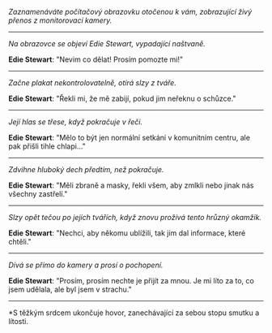 _Zaznamenáváte počítačový obrazovku otočenou k vám, zobrazující živý přenos z monitorovací kamery._

---

_Na obrazovce se objeví Edie Stewart, vypadající naštvaně._

**Edie Stewart**: "Nevim co dělat! Prosím pomozte mi!"

---

_Začne plakat nekontrolovatelně, otírá slzy z tváře._

**Edie Stewart**: "Řekli mi, že mě zabijí, pokud jim neřeknu o schůzce."

---

_Její hlas se třese, když pokračuje v řeči._

**Edie Stewart**: "Mělo to být jen normální setkání v komunitním centru, ale pak přišli tihle chlapi..."

---

_Zdvihne hluboký dech předtím, než pokračuje._

**Edie Stewart**: "Měli zbraně a masky, řekli všem, aby zmlkli nebo jinak nás všechny zastřelí."

---

_Slzy opět tečou po jejích tvářích, když znovu prožívá tento hrůzný okamžik._

**Edie Stewart**: "Nechci, aby někomu ublížili, tak jim dal informace, které chtěli."

---

_Dívá se přímo do kamery a prosí o pochopení._

**Edie Stewart**: "Prosím, prosím nechte je přijít za mnou. Je mi líto za to, co jsem udělala, ale byl jsem v strachu."

---

\*S těžkým srdcem ukončuje hovor, zanechávající za sebou stopu smutku a lítosti.
